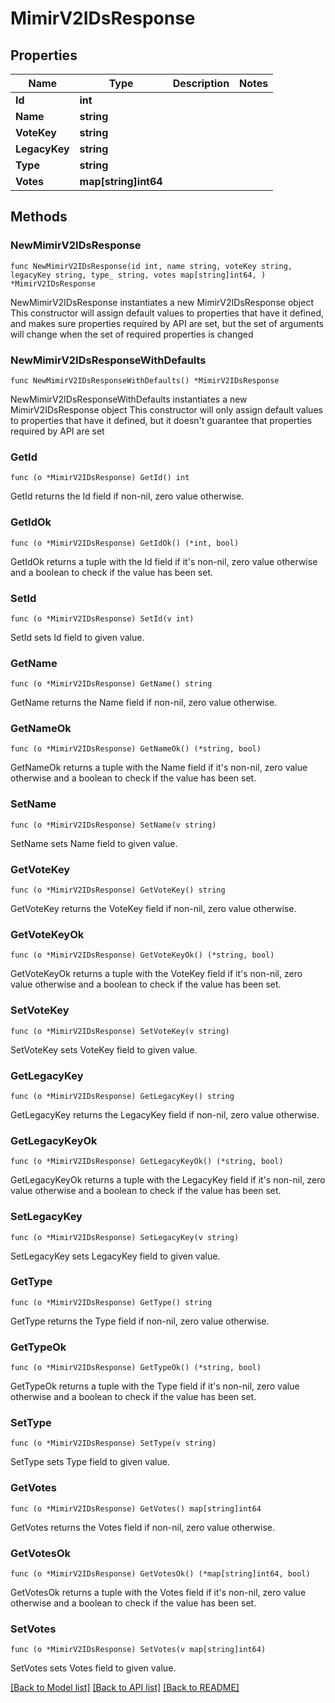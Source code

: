 # MimirV2IDsResponse

## Properties

Name | Type | Description | Notes
------------ | ------------- | ------------- | -------------
**Id** | **int** |  | 
**Name** | **string** |  | 
**VoteKey** | **string** |  | 
**LegacyKey** | **string** |  | 
**Type** | **string** |  | 
**Votes** | **map[string]int64** |  | 

## Methods

### NewMimirV2IDsResponse

`func NewMimirV2IDsResponse(id int, name string, voteKey string, legacyKey string, type_ string, votes map[string]int64, ) *MimirV2IDsResponse`

NewMimirV2IDsResponse instantiates a new MimirV2IDsResponse object
This constructor will assign default values to properties that have it defined,
and makes sure properties required by API are set, but the set of arguments
will change when the set of required properties is changed

### NewMimirV2IDsResponseWithDefaults

`func NewMimirV2IDsResponseWithDefaults() *MimirV2IDsResponse`

NewMimirV2IDsResponseWithDefaults instantiates a new MimirV2IDsResponse object
This constructor will only assign default values to properties that have it defined,
but it doesn't guarantee that properties required by API are set

### GetId

`func (o *MimirV2IDsResponse) GetId() int`

GetId returns the Id field if non-nil, zero value otherwise.

### GetIdOk

`func (o *MimirV2IDsResponse) GetIdOk() (*int, bool)`

GetIdOk returns a tuple with the Id field if it's non-nil, zero value otherwise
and a boolean to check if the value has been set.

### SetId

`func (o *MimirV2IDsResponse) SetId(v int)`

SetId sets Id field to given value.


### GetName

`func (o *MimirV2IDsResponse) GetName() string`

GetName returns the Name field if non-nil, zero value otherwise.

### GetNameOk

`func (o *MimirV2IDsResponse) GetNameOk() (*string, bool)`

GetNameOk returns a tuple with the Name field if it's non-nil, zero value otherwise
and a boolean to check if the value has been set.

### SetName

`func (o *MimirV2IDsResponse) SetName(v string)`

SetName sets Name field to given value.


### GetVoteKey

`func (o *MimirV2IDsResponse) GetVoteKey() string`

GetVoteKey returns the VoteKey field if non-nil, zero value otherwise.

### GetVoteKeyOk

`func (o *MimirV2IDsResponse) GetVoteKeyOk() (*string, bool)`

GetVoteKeyOk returns a tuple with the VoteKey field if it's non-nil, zero value otherwise
and a boolean to check if the value has been set.

### SetVoteKey

`func (o *MimirV2IDsResponse) SetVoteKey(v string)`

SetVoteKey sets VoteKey field to given value.


### GetLegacyKey

`func (o *MimirV2IDsResponse) GetLegacyKey() string`

GetLegacyKey returns the LegacyKey field if non-nil, zero value otherwise.

### GetLegacyKeyOk

`func (o *MimirV2IDsResponse) GetLegacyKeyOk() (*string, bool)`

GetLegacyKeyOk returns a tuple with the LegacyKey field if it's non-nil, zero value otherwise
and a boolean to check if the value has been set.

### SetLegacyKey

`func (o *MimirV2IDsResponse) SetLegacyKey(v string)`

SetLegacyKey sets LegacyKey field to given value.


### GetType

`func (o *MimirV2IDsResponse) GetType() string`

GetType returns the Type field if non-nil, zero value otherwise.

### GetTypeOk

`func (o *MimirV2IDsResponse) GetTypeOk() (*string, bool)`

GetTypeOk returns a tuple with the Type field if it's non-nil, zero value otherwise
and a boolean to check if the value has been set.

### SetType

`func (o *MimirV2IDsResponse) SetType(v string)`

SetType sets Type field to given value.


### GetVotes

`func (o *MimirV2IDsResponse) GetVotes() map[string]int64`

GetVotes returns the Votes field if non-nil, zero value otherwise.

### GetVotesOk

`func (o *MimirV2IDsResponse) GetVotesOk() (*map[string]int64, bool)`

GetVotesOk returns a tuple with the Votes field if it's non-nil, zero value otherwise
and a boolean to check if the value has been set.

### SetVotes

`func (o *MimirV2IDsResponse) SetVotes(v map[string]int64)`

SetVotes sets Votes field to given value.



[[Back to Model list]](../README.md#documentation-for-models) [[Back to API list]](../README.md#documentation-for-api-endpoints) [[Back to README]](../README.md)



